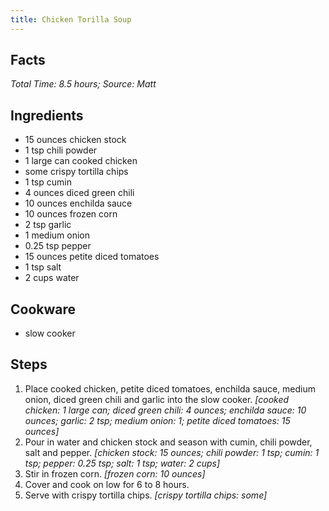 ```yaml
---
title: Chicken Torilla Soup
---
```

## Facts
*Total Time: 8.5 hours; Source: Matt*
## Ingredients
- 15 ounces chicken stock               
- 1 tsp chili powder                
- 1 large can cooked chicken              
- some crispy tortilla chips       
- 1 tsp cumin                       
- 4 ounces diced green chili           
- 10 ounces enchilda sauce              
- 10 ounces frozen corn                 
- 2 tsp garlic                      
- 1 medium onion                
- 0.25 tsp pepper                      
- 15 ounces petite diced tomatoes       
- 1 tsp salt                        
- 2 cups water                       
## Cookware
- slow cooker
## Steps
1. Place cooked chicken, petite diced tomatoes, enchilda sauce, medium onion, diced green chili and garlic into the slow cooker.
*[cooked chicken: 1 large can; diced green chili: 4 ounces; enchilda sauce: 10 ounces; garlic: 2 tsp; medium onion: 1; petite diced tomatoes: 15 ounces]*
2. Pour in water and chicken stock and season with cumin, chili powder, salt and pepper.
*[chicken stock: 15 ounces; chili powder: 1 tsp; cumin: 1 tsp; pepper: 0.25 tsp; salt: 1 tsp; water: 2 cups]*
3. Stir in frozen corn.
*[frozen corn: 10 ounces]*
4. Cover and cook on low for 6 to 8 hours.
5. Serve with crispy tortilla chips.
*[crispy tortilla chips: some]*
